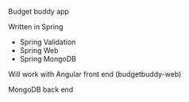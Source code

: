 Budget buddy app

Written in Spring 
 - Spring Validation
 - Spring Web
 - Spring MongoDB

Will work with Angular front end (budgetbuddy-web)

MongoDB back end
